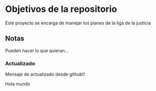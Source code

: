 # Objetivos de la repositorio

Este proyecto se encarga de manejar los planes de la liga de la justicia


## Notas
Pueden hacer lo que quieran...

### Actualizado
Mensaje de actualizado desde github!!

Hola mundo
